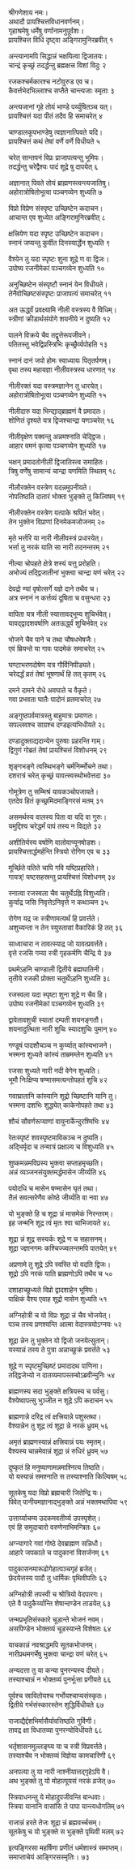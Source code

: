 श्रीगणेशाय नमः।  
अथादौ प्रायश्चित्तविधानवर्णनम्।  
गृहाश्रमेषु धर्मेषु वर्णानामनुपूर्वशः।  
प्रायश्चित्त विधिं दृष्ट्वा अङ्गिरामुनिरब्रवीत् १

अन्त्यानामपि सिद्धान्नं भक्षयित्वा द्विजातयः।  
चान्द्रं कृच्छ्रं तदर्द्धन्तु ब्रह्मक्षत्त्र विशां विदुः २

रजकश्चर्मकारश्च नटोवुरुड एव च।  
कैवर्त्तभेदभिल्लाश्च सप्तैते चान्त्यजाः स्मृताः ३

अन्त्यजानां गृहे तोयं भाण्डे पर्य्युषितञ्च यत्।  
प्रायश्चित्तं यदा पीतं तदैव हि समाचरेत् ४

चाण्डालकूपभाण्डेषु त्वज्ञानात्पिवते यदि।  
प्रायश्चित्तं कथं तेषां वर्णे वर्णे विधीयते ५

चरेत् सान्तपनं विप्रः प्राजापत्यन्तु भूमिपः।  
तदर्द्धन्तु चरेद्वैश्यः पादं शूद्रे षु दापयेत् ६

अज्ञानात् पिवते तोयं ब्राह्मणस्त्वन्त्यजातिषु।  
अहोरात्रोषितोभूत्वा पञ्चगव्येन शुध्यति ७

विप्रो विप्रेण संस्पृष्ट उच्छिष्टेन कदाचन।  
आचान्त एव शुध्येत अङ्गिरामुनिरब्रवीत् ८

क्षत्त्रियेण यदा स्पृष्ट उच्छिष्टेन कदाचन।  
स्नानं जप्यन्तु कुर्वीत दिनस्यार्द्धेन शुध्यति ९

वैश्येन तु यदा स्पृष्टः शुना शूद्रे ण वा द्विजः।  
उपोष्य रजनीमेकां पञ्चगव्येन शुध्यति १०

अनुच्छिष्टेन संस्पृष्टौ स्नानं येन विधीयते।  
तेनैवोच्छिष्टसंस्पृष्टः प्राजापत्यं समाचरेत् ११

अत ऊर्द्ध्वं प्रवक्ष्यामि नीली वस्त्रस्य वै विधिम्।  
स्त्रीणां क्रीडार्थसंयोगे शयनीये न दुष्यति १२

पालने विक्रये चैव तद्वृत्तेरूपजीवने।  
पतितस्तु भवेद्विप्रस्त्रिभिः कृच्छ्रैर्व्यपोहति १३

स्नानं दानं जपो होमः स्वाध्यायः पितृतर्पणम्।  
वृथा तस्य महायज्ञा नीलीवस्त्रस्य धारणात् १४

नीलीरक्तं यदा वस्त्रमज्ञानेन तु धारयेत्।  
अहोरात्रोषितोभूत्वा पञ्चगव्येन शुध्यति १५

नीलीदारु यदा भिन्द्याद्ब्राह्मणं वै प्रमादतः।  
शोणितं दृश्यते यत्र द्विजश्चान्द्रा यणञ्चरेत् १६

नीलीवृक्षेण पक्वन्तु अन्नमश्नाति चेद्द्विजः।  
आहार वमनं कृत्वा पञ्चगव्येन शुध्यति १७

भक्षन् प्रमादतोनीलीं द्विजातिस्त्व समाहितः।  
त्रिषु वर्णेषु सामान्यं चान्द्रा यणमिति स्थितम् १८

नीलौरक्तेन वस्त्रेण यदन्नमुपनीयते।  
नोपतिष्ठति दातारं भोक्ता भुङ्क्ते तु किल्विषम् १९

नीलीरक्तेन वस्त्रेण यत्पाके श्रपितं भवेत्।  
तेन भुक्तेन विप्राणां दिनमेकमजोजनम् २०

मृते भर्त्तरि या नारी नीलीवस्त्रं प्रधारयेत्।  
भर्त्ता तु नरकं याति सा नारी तदनन्तरम् २१

नील्या चोपहते क्षेत्रे शस्यं यत्तु प्ररोहति।  
अभोज्यं तद्द्विजातीनां भुक्त्वा चान्द्रा यणं चरेत् २२

देवद्रो ण्यां वृषोत्सर्गे यज्ञे दाने तथैव च।  
अत्र स्नानं न कर्त्तव्यं दूषिता च वसुन्धरा २३

वापिता यत्र नीली स्यात्तावद्भूम्य शुचिर्भवेत्।  
यावद्द्वादशवर्षाणि अतऊर्द्ध्वं शुचिर्भवेत् २४

भोजने चैव पाने च तथा चौषधभेषजैः।  
एवं म्रियन्ते या गावः पादमेकं समाचरेत् २५

घण्टाभरणदोषेण यत्र गौर्विनिपीड्यते।  
चरेदर्द्धं व्रतं तेषां भूषणार्थं हि तत् कृतम् २६

दमने दामने रोधे अवघाते च वैकृते।  
गवा प्रभवता घातैः पादोनं व्रतमाचरेत् २७

अङ्गुष्ठपर्वमात्रस्तु बाहुमात्रः प्रमाणतः।  
सपल्लवश्च साग्रश्च दण्डइत्यभिधीयते २८

दण्डादुक्ताद्यदान्येन पुरुषाः प्रहरन्ति गाम्।  
द्विगुणं गोब्रतं तेषां प्रायश्चित्तं विशोधनम् २९

शृङ्गभङ्गे त्वस्थिभङ्गे चर्मनिर्म्मोचने तथा।  
दशरात्रं चरेत् कृच्छ्रं यावत्स्वस्थोभवेत्तदा ३०

गोमूत्रेण तु सम्मिश्रं यावकञ्चोपजायते।  
एतदेव हितं कृच्छ्रमिदमाङ्गिरसं मतम् ३१

असमर्थस्य वालस्य पिता वा यदि वा गुरुः।  
यमुद्दिश्य चरेद्धर्मं पापं तस्य न विद्यते ३२

अशीतिर्यस्य वर्षाणि वालोवाप्यूनषोडशः।  
प्रायश्चित्तार्द्धमर्हन्ति स्त्रियो रोगिण एव च ३३

मूर्च्छिते पतिते चापि गवि यष्टिप्रहारिते।  
गायत्र्\! यष्टसहस्रन्तु प्रायश्चित्तं विशोधनम् ३४

स्नात्वा रजस्वला चैव चतुर्थेऽह्नि विशुध्यति।  
कुर्याद्र जसि निवृत्तेऽनिवृत्ते न कथञ्चन ३५

रोगेण यद्र जः स्त्रीणामत्यर्थं हि प्रवर्त्तते।  
अशुच्यन्ता न तेन स्युस्तासां वैकारिकं हि तत् ३६

साध्वाचारा न तावत्स्याद्र जो यावत्प्रवर्त्तते।  
वृत्ते रजसि गम्या स्त्री गृहकर्मणि चैन्द्रि ये ३७

प्रथमेऽहनि चाण्डाली द्वितीये ब्रह्मघातिनी।  
तृतीये रजकी प्रोक्ता चतुर्थेऽहनि शुध्यति ३८

रजस्वला यदा स्पृष्टा शुना शूद्रे ण चैव हि।  
उपोष्य रजनीमेकां पञ्चगव्येन शुध्यति ३९

द्वावेतावशुची स्यातां दम्पती शयनङ्गतौ।  
शयनादुत्थिता नारी शुचिः स्यादशुचिः पुमान् ४०

गण्डूषं पादशौचञ्च न कुर्य्यात् कांस्यभाजने।  
भस्मना शुध्यते कांस्यं ताम्रमम्लेन शुध्यति ४१

रजसा शुध्यते नारी नदी वेगेन शुध्यति।  
भूमौ निःक्षिप्य षण्मासमत्यन्तोपहतं शुचि ४२

गवाघ्रातानि कांस्यानि शूद्रो च्छिष्टानि यानि तु।  
भस्मना दशभिः शुद्ध्येत् काकेनोपहते तथा ४३

शौचं सौवर्णरूप्याणां वायुनार्केन्दुरश्मिभिः ४४

रेतःस्पृष्टं शवस्पृष्टमाविकञ्च न दुष्यति।  
अद्भिर्मृदा च तन्मात्रं प्रक्षाल्य च विशुध्यति ४५

शुष्कमन्नमविप्रस्य भुक्त्वा सप्ताहमृच्छति।  
अन्नं व्यञ्जनसंयुक्तमर्द्धमासेन जीर्य्यति ४६

पयोदधि च मासेन षण्मासेन घृतं तथा।  
तैलं सवत्सरेणैव कोष्ठे जीर्य्यति वा नवा ४७

यो भुङ्क्ते हि च शूद्रा न्नं मासमेकं निरन्तरम्।  
इह जन्मनि शूद्र त्वं मृतः श्वा चाभिजायते ४८

शूद्रा न्नं शूद्र सस्यर्कः शूद्रे ण च सहासनम्।  
शूद्रा ज्ज्ञानगमः कश्चिज्ज्वलन्तमपि पातयेत् ४९

अप्रणामे तु शूद्रे ऽपि स्वस्ति यो वदति द्विजः।  
शूद्रो ऽपि नरकं याति ब्राह्मणोऽपि तथैव च ५०

दशाहाच्छुध्यते विप्रो द्वादशाहेन भूमिपः।  
पाक्षिकं वैश्य एवाह शूद्रो मासेन शुध्यति ५१

अग्निहोत्री च यो विप्रः शूद्रा न्नं चैव भोजयेत्।  
पञ्च तस्य प्रणश्यन्ति आत्मा वेदास्त्रयोऽग्नयः ५२

शूद्रा न्नेन तु भुक्तेन यो द्विजो जनयेत्सुतान्।  
यस्यान्नं तस्य ते पुत्रा अन्नाच्छुक्रं प्रवर्त्तते ५३

शूद्रे ण स्पृष्टमुच्छिष्टं प्रमादादथ पाणिना।  
तद्द्विजेभ्यो न दातव्यमापस्तम्बोऽब्रवीन्मुनिः ५४

ब्राह्मणस्य सदा भुङ्क्ते क्षत्रियस्य च पर्वसु।  
वैश्येष्वापत्सु भुञ्जीत न शूद्रे ऽपि कदाचन ५५

ब्राह्मणान्ने दरिद्र त्वं क्षत्त्रियान्ने पशुस्तथा।  
वैश्यान्नेन तु शूद्र त्वं शूद्रा न्ने नरकं ध्रुवम् ५६

अमृतं ब्राह्मणस्यान्नं क्षत्त्रियान्नं पयः स्मृतम्।  
वैश्यस्य चान्नमेवान्नं शूद्रा न्नं रुधिरं ध्रुवम् ५७

दुष्कृतं हि मनुष्याणामन्नमाश्नित्य तिष्ठति।  
यो यस्यान्नं समश्नाति स तस्याश्नाति किल्विषम् ५८

सूतकेषु यदा विप्रो ब्रह्मचारी जितेन्द्रि यः।  
पिवेत् पानीयमज्ञानाद्भुङ्क्ते अन्नं भक्तमथापिवा ५९

उत्तार्य्याचम्य उदकमवतीर्य्य उपस्पृशेत्।  
एवं हि समुदाचारो वरुणेनाभिमन्त्रितः ६०

अग्न्यागारे गवां गोष्ठे देवब्राह्मण सन्निधौ।  
आहारे जपकाले च पादुकानां विसर्जनम् ६१

पादुकासनमारूढोगेहात्पञ्चगृहं ब्रजेत्।  
छेदयेत्तस्य पादौ तु धार्मिकः पृथिवीपतिः ६२

अग्निहोत्री तपस्वी च श्रोत्रियो वेदपारगः।  
एते वै पादुकैर्य्यान्ति शेषान्दण्डेन ताडयेत् ६३

जन्मप्रभृतिसंस्कारे चूडान्ते भोजनं नवम्।  
असपिण्डेन भोक्तव्यं चूडस्यान्ते विशेषतः ६४

याचकान्नं नवश्राद्धमपि सूतकभोजनम्।  
नारीप्रथमगर्भेषु भुक्त्वा चान्द्रा यणं चरेत् ६५

अन्यदत्ता तु या कन्या पुनरन्यस्य दीयते।  
तस्याश्चान्नं न भोक्तव्यं पुनर्भूःसा प्रगीयते ६६

पूर्वश्च स्रावितोयश्च गर्भोयश्चाप्यसंस्कृतः।  
द्वितीये गर्भसंस्कारस्तेन शुद्धिर्विधीयते ६७

राजाद्यैर्द्दशभिर्मासैर्यावत्तिष्ठति गुर्विणी।  
तावद्र क्षा विधातव्या पुनरन्योविधीयते ६८

भर्तृशासनमुल्लङ्घ्य या च स्त्री विप्रवर्त्तते।  
तस्याश्चैव न भोक्तव्यं विज्ञेया कामचारिणी ६९

अनपत्या तु या नारी नाश्नीयात्तद्गृहेऽपि वै।  
अथ भुङ्क्ते तु यो मोहात्पूयसं नरकं व्रजेत् ७०

स्त्रियाधनन्तु ये मोहादुपजीवन्ति बान्धवाः।  
स्त्रिया यानानि वासांसि ते पापा यान्त्यधोगतिम् ७१

राजान्नं हरते तेजः शूद्रा न्नं ब्रह्मवर्च्चसम्।  
सूतकेषु च यो भुङ्क्ते स भुङ्क्ते पृथिवी मलम् ७२

इत्यङ्गिरसा महर्षिणा प्रणीतं धर्मशास्त्रं समाप्तम्।  
समाप्ताचेयं आङ्गिरसस्मृतिः।  ७३ 